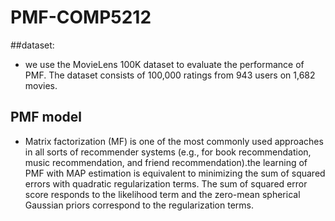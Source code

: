 # PMF-COMP5212
##dataset:
- we use the MovieLens 100K dataset to evaluate the performance of PMF. The dataset consists of 100,000 ratings from 943 users on 1,682 movies.
## PMF model
- Matrix factorization (MF) is one of the most commonly used approaches in all sorts of recommender systems (e.g., for book recommendation, music recommendation, and friend recommendation).the learning of PMF with MAP estimation is equivalent to minimizing the sum of squared errors with quadratic regularization terms. The sum of squared error score responds to the likelihood term and the zero-mean spherical Gaussian priors correspond to the regularization terms.
